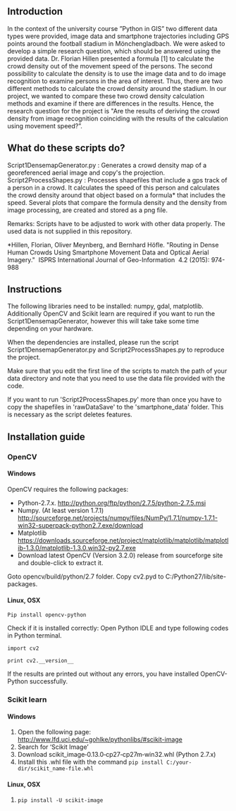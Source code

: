 ## Introduction
In the context of the university course ”Python in GIS” two different data types were provided,
image data and smartphone trajectories including GPS points around the football stadium in
Mönchengladbach. We were asked to develop a simple research question, which should be
answered using the provided data.
Dr. Florian Hillen presented a formula [1] to calculate the crowd density out of the movement speed of
the persons. The second possibility to calculate the density is to use the image data and to do image
recognition to examine persons in the area of interest. Thus, there are two different methods
to calculate the crowd density around the stadium. In our project, we wanted to compare
these two crowd density calculation methods and examine if there are differences in the
results. Hence, the research question for the project is "Are the results of deriving the crowd density from image recognition coinciding with the results of the calculation using movement speed?”.

## What do these scripts do?

Script1DensemapGenerator.py : Generates a crowd density map of a georeferenced aerial image and copy's the projection.
Script2ProcessShapes.py : Processes shapefiles that include a gps track of a person in a crowd. It calculates the speed of this person and calculates the crowd density around that object based on a formula* that includes the speed. Several plots that compare the formula density and the density from image processing, are created and stored as a png file.

Remarks: Scripts have to be adjusted to work with other data properly. The used data is not supplied in this repository.

*Hillen, Florian, Oliver Meynberg, and Bernhard Höfle. "Routing in Dense Human Crowds
Using Smartphone Movement Data and Optical Aerial Imagery." ​ ISPRS International Journal
of Geo-Information ​ 4.2 (2015): 974-988

## Instructions

The following libraries need to be installed: numpy, gdal, matplotlib.
Additionally OpenCV and Scikit learn are required if you want to run the Script1DensemapGenerator, however this will take 
take some time depending on your hardware. 

When the dependencies are installed, please run the script Script1DensemapGenerator.py and Script2ProcessShapes.py 
to reproduce the project. 

Make sure that you edit the first line of the scripts to match the path of your data directory and note that you need 
to use the data file provided with the code.

If you want to run 'Script2ProcessShapes.py' more than once you have to  copy the shapefiles in 'rawDataSave' to the 'smartphone_data' folder. This is necessary as the script deletes features.

## Installation guide
### OpenCV 

#### Windows
OpenCV requires the following packages:
 -  Python-2.7.x. http://python.org/ftp/python/2.7.5/python-2.7.5.msi
 -  Numpy. (At least version 1.7.1) http://sourceforge.net/projects/numpy/files/NumPy/1.7.1/numpy-1.7.1-win32-superpack-python2.7.exe/download
 -  Matplotlib https://downloads.sourceforge.net/project/matplotlib/matplotlib/matplotlib-1.3.0/matplotlib-1.3.0.win32-py2.7.exe
 -  Download latest OpenCV (Version 3.2.0) release from sourceforge site and double-click to extract it.

Goto opencv/build/python/2.7 folder.
Copy cv2.pyd to C:/Python27/lib/site-packages.

#### Linux, OSX
`Pip install opencv-python`

Check if it is installed correctly:
Open Python IDLE and type following codes in Python terminal.

`import cv2`

`print cv2.__version__`

If the results are printed out without any errors, you have installed OpenCV-Python successfully.
### Scikit learn 
#### Windows
1. Open the following page: http://www.lfd.uci.edu/~gohlke/pythonlibs/#scikit-image
2. Search for ‘Scikit Image’
3. Download scikit_image‑0.13.0‑cp27‑cp27m‑win32.whl (Python 2.7.x)
4. Install this .whl file with the command
 `pip install C:/your-dir/scikit_name-file.whl`

#### Linux, OSX
1. `pip install -U scikit-image`

